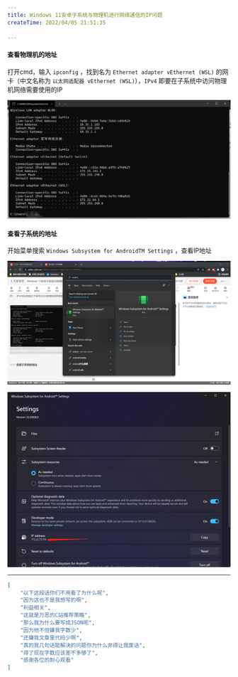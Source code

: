 ```yaml
---
title: Windows 11安卓子系统与物理机进行网络通信的IP问题
createTime: 2022/04/05 21:51:35

---
```


#### 查看物理机的地址

打开cmd，输入 `ipconfig` ，找到名为 `Ethernet adapter vEthernet (WSL)` 的网卡（中文名称为 `以太网适配器 vEthernet (WSL)`），`IPv4` 即要在子系统中访问物理机网络需要使用的IP

![在这里插入图片描述](../images/fab61730a25e39bfe9aeca92ee0a238b.png)

#### 查看子系统的地址

开始菜单搜索 `Windows Subsystem for AndroidTM Settings` ，查看IP地址

![在这里插入图片描述](../images/7809405054f04b9d0814acf83f8db849.png)

![在这里插入图片描述](../images/b25ca5dd6f2cb18210397744dd29bf74.png)

---

```json
[
    "以下这段话你们不用看了为什么呢",
    "因为这也不是我想写的啊",
    "利益相关",
    "这就是万恶的C站推荐策略",
    "那么我为什么要写成JSON呢",
    "因为他不但嫌我字数少",
    "还嫌我文章里代码少啊",
    "真的我几句话能解决的问题你为什么非得让我废话",
    "得了现在字数应该差不多够了",
    "感谢各位的耐心观看"
]
```

